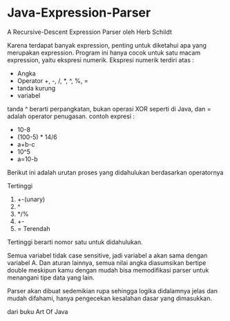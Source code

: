 Java-Expression-Parser
======================

A Recursive-Descent Expression Parser
oleh Herb Schildt

Karena terdapat banyak expression, penting untuk diketahui apa yang merupakan expression. Program ini hanya cocok untuk satu macam expression, yaitu ekspresi numerik. Ekspresi numerik terdiri atas : 
* Angka 
* Operator +, -, /, *, ^, %, = 
* tanda kurung 
* variabel 

tanda ^ berarti perpangkatan, bukan operasi XOR seperti di Java, dan = adalah operator penugasan. contoh expresi :

* 10-8 
* (100-5) * 14/6 
* a+b-c 
* 10^5 
* a=10-b 

Berikut ini adalah urutan proses yang didahulukan berdasarkan operatornya

Tertinggi  
1. +-(unary) 
2. ^ 
3. */% 
4. +- 
5. = 
Terendah 

Tertinggi berarti nomor satu untuk didahulukan.

Semua variabel tidak case sensitive, jadi variabel a akan sama dengan variabel A. Dan aturan lainnya, semua nilai angka diasumsikan bertipe double meskipun kamu dengan mudah bisa memodifikasi parser untuk menangani tipe data yang lain.

Parser akan dibuat sedemikian rupa sehingga logika didalamnya jelas dan mudah difahami, hanya pengecekan kesalahan dasar yang dimasukkan.

dari buku Art Of Java
